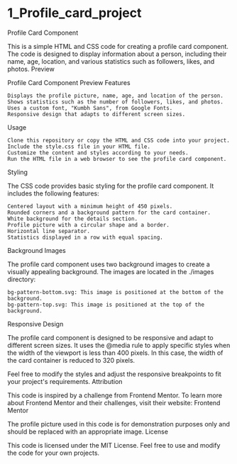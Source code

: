 # 1_Profile_card_project
Profile Card Component

This is a simple HTML and CSS code for creating a profile card component. The code is designed to display information about a person, including their name, age, location, and various statistics such as followers, likes, and photos.
Preview

Profile Card Component Preview
Features

    Displays the profile picture, name, age, and location of the person.
    Shows statistics such as the number of followers, likes, and photos.
    Uses a custom font, "Kumbh Sans", from Google Fonts.
    Responsive design that adapts to different screen sizes.

Usage

    Clone this repository or copy the HTML and CSS code into your project.
    Include the style.css file in your HTML file.
    Customize the content and styles according to your needs.
    Run the HTML file in a web browser to see the profile card component.

Styling

The CSS code provides basic styling for the profile card component. It includes the following features:

    Centered layout with a minimum height of 450 pixels.
    Rounded corners and a background pattern for the card container.
    White background for the details section.
    Profile picture with a circular shape and a border.
    Horizontal line separator.
    Statistics displayed in a row with equal spacing.

Background Images

The profile card component uses two background images to create a visually appealing background. The images are located in the ./images directory:

    bg-pattern-bottom.svg: This image is positioned at the bottom of the background.
    bg-pattern-top.svg: This image is positioned at the top of the background.

Responsive Design

The profile card component is designed to be responsive and adapt to different screen sizes. It uses the @media rule to apply specific styles when the width of the viewport is less than 400 pixels. In this case, the width of the card container is reduced to 320 pixels.

Feel free to modify the styles and adjust the responsive breakpoints to fit your project's requirements.
Attribution

This code is inspired by a challenge from Frontend Mentor. To learn more about Frontend Mentor and their challenges, visit their website: Frontend Mentor

The profile picture used in this code is for demonstration purposes only and should be replaced with an appropriate image.
License

This code is licensed under the MIT License. Feel free to use and modify the code for your own projects.

